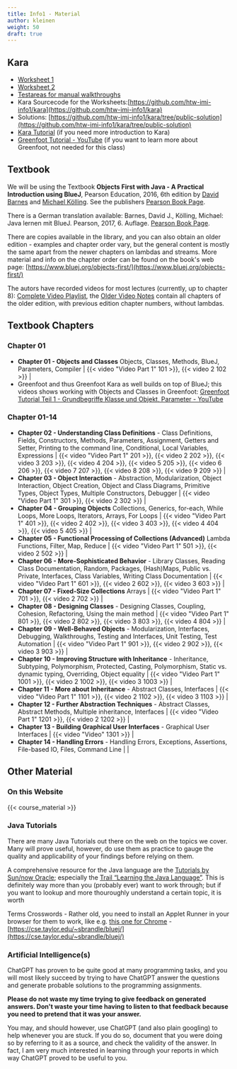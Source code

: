 ```yaml
---
title: Info1 - Material
author: kleinen
weight: 50
draft: true
---
```

## Kara

* [Worksheet 1](../material/info1-02-worksheet-kara-1.pdf)
* [Worksheet 2](../material/info1-04-worksheet-kara-2.pdf)
* [Testareas for manual walkthroughs](../material/info1-02-kara-testareas.pdf)
* Kara Sourcecode for the Worksheets:[https://github.com/htw-imi-info1/kara](https://github.com/htw-imi-info1/kara)
* Solutions: [https://github.com/htw-imi-info1/kara/tree/public-solution](https://github.com/htw-imi-info1/kara/tree/public-solution)
* [Kara Tutorial](https://code.makery.ch/library/greenfoot-kara/) (if you need more introduction to Kara)
* [Greenfoot Tutorial - YouTube](https://www.youtube.com/channel/UCvUHtaDXxKjtYGLZArX_zbQ) (if you want to learn more about Greenfoot, not needed for this class)

## Textbook

We will be using the
Textbook **Objects First with Java - A Practical
Introduction using BlueJ**, Pearson Education, 2016, 6th edition by [David Barnes](https://www.kent.ac.uk/computing/people/3070/barnes-david) and
[Michael Kölling](https://www.kcl.ac.uk/people/michael-kolling).
See the publishers [Pearson Book Page](https://www.pearson-studium.de/objects-first-with-java-a-practical-introduction-using-bluej-global-edition.html).

There is a German translation available: Barnes, David J., Kölling, Michael: Java lernen mit BlueJ. Pearson,  2017, 6. Auflage.
[Pearson Book Page](https://www.pearson.de/java-lernen-mit-bluej-9783868949117).

There are copies available in the library, and you can also obtain an older edition - examples and chapter order vary, but the general content is mostly the same apart from the newer chapters on lambdas and streams.
More material and info on the chapter order can be found on the book's web page: [https://www.bluej.org/objects-first/](https://www.bluej.org/objects-first/)

The autors have recorded videos for most lectures (currently, up to chapter 8):
[Complete Video Playlist](https://www.youtube.com/playlist?list=PL8LRe866vedtl5vM5iheAKzltvu9qZyb_), the
[Older Video Notes](https://www.youtube.com/playlist?list=PLYPWr4ErjcnzWB95MVvlKArO6PIfv1fHd) contain all chapters of the older edition, with previous edition chapter numbers, without lambdas.

## Textbook Chapters

### Chapter 01
- **Chapter 01 - Objects and Classes** Objects, Classes, Methods, BlueJ, Parameters, Compiler | {{< video "Video Part 1" 101 >}}, {{< video 2 102 >}} |
- Greenfoot and thus Greenfoot Kara as well builds on top of BlueJ; this videos shows working with Objects and Classes in Greenfoot: [Greenfoot Tutorial Teil 1 - Grundbegriffe Klasse und Objekt, Parameter - YouTube](https://www.youtube.com/watch?v=A2JiDwqr7Os&t=333s)

### Chapter 01-14
- **Chapter 02 - Understanding Class Definitions** - Class Definitions, Fields, Constructors, Methods, Parameters, Assignment, Getters and Setter, Printing to the command line, Conditional, Local Variables, Expressions | {{< video "Video Part 1" 201 >}}, {{< video 2 202 >}}, {{< video 3 203 >}}, {{< video 4 204 >}}, {{< video 5 205 >}}, {{< video 6 206 >}}, {{< video 7 207 >}}, {{< video 8 208 >}}, {{< video 9 209 >}} |
- **Chapter 03 - Object Interaction** - Abstraction, Modularization, Object Interaction, Object Creation, Object and Class Diagrams, Primitive Types, Object Types, Multiple Constructors, Debugger | {{< video "Video Part 1" 301 >}}, {{< video 2 302 >}} |
- **Chapter 04 - Grouping Objects** Collections, Generics, for-each, While Loops, More Loops, Iterators, Arrays, For Loops | {{< video "Video Part 1" 401 >}}, {{< video 2 402 >}}, {{< video 3 403 >}}, {{< video 4 404 >}}, {{< video 5 405 >}} |
- **Chapter 05 - Functional Processing of Collections (Advanced)** Lambda Functions, Filter, Map, Reduce | {{< video "Video Part 1" 501 >}}, {{< video 2 502 >}} |
- **Chapter 06 - More-Sophisticated Behavior** - Library Classes, Reading Class Documentation, Random, Packages, (Hash)Maps, Public vs. Private, Interfaces, Class Variables, Writing Class Documentation | {{< video "Video Part 1" 601 >}}, {{< video 2 602 >}}, {{< video 3 603 >}} |
- **Chapter 07 - Fixed-Size Collections** Arrays | {{< video "Video Part 1" 701 >}}, {{< video 2 702 >}} |
- **Chapter 08 - Designing Classes** - Designing Classes, Coupling, Cohesion, Refactoring, Using the main method | {{< video "Video Part 1" 801 >}}, {{< video 2 802 >}}, {{< video 3 803 >}}, {{< video 4 804 >}} |
- **Chapter 09 - Well-Behaved Objects** - Modularization, Interfaces, Debugging, Walkthroughs, Testing and Interfaces, Unit Testing, Test Automation | {{< video "Video Part 1" 901 >}}, {{< video 2 902 >}}, {{< video 3 903 >}} |
- **Chapter 10 - Improving Structure with Inheritance** - Inheritance, Subtyping, Polymorphism, Protected, Casting, Polymorphism, Static vs. dynamic typing, Overriding, Object equality | {{< video "Video Part 1" 1001 >}}, {{< video 2 1002 >}}, {{< video 3 1003 >}} |
- **Chapter 11 - More about Inheritance** - Abstract Classes, Interfaces | {{< video "Video Part 1" 1101 >}}, {{< video 2 1102 >}}, {{< video 3 1103 >}} |
- **Chapter 12 - Further Abstraction Techniques** - Abstract Classes, Abstract Methods, Multiple inheritance, Interfaces | {{< video "Video Part 1" 1201 >}}, {{< video 2 1202 >}} |
- **Chapter 13 - Building Graphical User Interfaces** - Graphical User Interfaces | {{< video "Video" 1301 >}} |
- **Chapter 14 - Handling Errors** - Handling Errors, Exceptions, Assertions, File-based IO, Files, Command Line | |


## Other Material

### On this Website

{{< course_material >}}

### Java Tutorials

There are many Java Tutorials out there on the web on the topics we cover. Many will prove useful, however, do use them as practice to gauge the quality
and applicability of your findings before relying on them.

A comprehensive resource for the Java language are the [Tutorials by Sun/now Oracle][7]; especially the [Trail &#8220;Learning the Java Language&#8221;][8]. This is definitely way more than you (probably ever) want to work through; but if you want to lookup and more thouroughly understand a certain topic, it is worth 

 [7]: https://download.oracle.com/javase/tutorial/
 [8]: https://download.oracle.com/javase/tutorial/java/
Terms Crosswords - Rather old, you need to install an Applet Runner in your browser for them to work, like e.g. [this one for Chrome](https://chrome.google.com/webstore/detail/cheerpj-applet-runner/bbmolahhldcbngedljfadjlognfaaein?hl=en) - [https://cse.taylor.edu/~sbrandle/bluej/](https://cse.taylor.edu/~sbrandle/bluej/)

### Artificial Intelligence(s)

ChatGPT has proven to be quite good at many programming tasks, and you will most likely succeed by trying to have ChatGPT answer the questions and generate probable solutions to the programming assignments.

**Please do not waste my time trying to give feedback on generated answers. Don't waste your time having to listen to that feedback because you need to pretend that it was your answer.**

You may, and should however, use ChatGPT (and also plain googling) to help whenever you are stuck. If you do so, document that you were doing so by referring to it as a source, and check the validity of the answer. In fact, I am very much interested in learning through your reports in which way ChatGPT proved to be useful to you.
 


